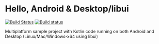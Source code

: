 # Hello, Android & Desktop/libui

[![Build Status](https://travis-ci.org/msink/hello-libui-android.svg?branch=master)](https://travis-ci.org/msink/hello-libui-android)
[![Build status](https://ci.appveyor.com/api/projects/status/github/msink/hello-libui-android-android?svg=true)](https://ci.appveyor.com/project/msink/hello-libui-android)

Multiplatform sample project with Kotlin code running on both Android and Desktop (Linux/Mac/Windows-x64 using libui) 
